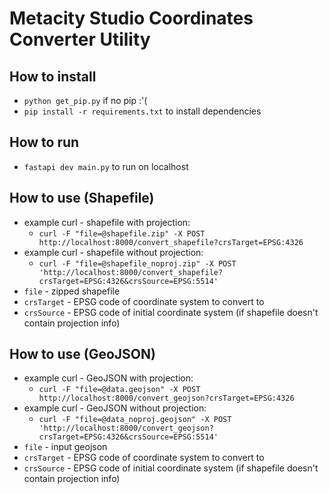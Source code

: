 # Metacity Studio Coordinates Converter Utility

## How to install

- `python get_pip.py` if no pip :'(
- `pip install -r requirements.txt` to install dependencies

## How to run

- `fastapi dev main.py` to run on localhost

## How to use (Shapefile)

- example curl - shapefile with projection:
  - `curl -F "file=@shapefile.zip" -X POST http://localhost:8000/convert_shapefile?crsTarget=EPSG:4326`
- example curl - shapefile without projection:
  - `curl -F "file=@shapefile_noproj.zip" -X POST 'http://localhost:8000/convert_shapefile?crsTarget=EPSG:4326&crsSource=EPSG:5514'`
- `file` - zipped shapefile
- `crsTarget` - EPSG code of coordinate system to convert to
- `crsSource` - EPSG code of initial coordinate system (if shapefile doesn't contain projection info)

## How to use (GeoJSON)

- example curl - GeoJSON with projection:
  - `curl -F "file=@data.geojson" -X POST http://localhost:8000/convert_geojson?crsTarget=EPSG:4326`
- example curl - GeoJSON without projection:
  - `curl -F "file=@data_noproj.geojson" -X POST 'http://localhost:8000/convert_geojson?crsTarget=EPSG:4326&crsSource=EPSG:5514'`
- `file` - input geojson
- `crsTarget` - EPSG code of coordinate system to convert to
- `crsSource` - EPSG code of initial coordinate system (if shapefile doesn't contain projection info)
